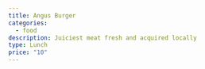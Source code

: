 ```yaml
---
title: Angus Burger
categories:
  - food
description: Juiciest meat fresh and acquired locally
type: Lunch
price: "10"
---
```

